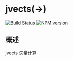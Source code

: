 jvects(->)
======

[![Build Status](https://img.shields.io/travis/zswang/jvects/master.svg)](https://travis-ci.org/zswang/jvects)
[![NPM version](https://img.shields.io/npm/v/jvects.svg)](http://badge.fury.io/js/jvects)

## 概述

jvects 矢量计算
